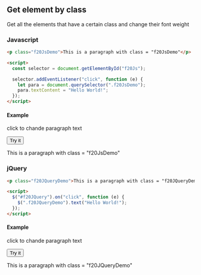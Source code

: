 ## Get element by class

Get all the elements that have a certain class and change their font weight

### Javascript

```html
<p class="f20JsDemo">This is a paragraph with class = "f20JsDemo"</p>

<script>
  const selector = document.getElementById("f20Js");

  selector.addEventListener("click", function (e) {
    let para = document.querySelector(".f20JsDemo");
    para.textContent = "Hello World!";
  });
</script>
```

#### Example

click to chande paragraph text

<button id="f20Js">Try it</button>

<p class="f20JsDemo" >This is a paragraph with class = "f20JsDemo"</p>

### jQuery

```html
<p class="f20JQueryDemo">This is a paragraph with class = "f20JQueryDemo"</p>

<script>
  $("#f20JQuery").on("click", function (e) {
    $(".f20JQueryDemo").text("Hello World!");
  });
</script>
```

#### Example

click to chande paragraph text

<button id="f20JQuery">Try it</button>

<p class="f20JQueryDemo">This is a paragraph with class = "f20JQueryDemo"</p>

